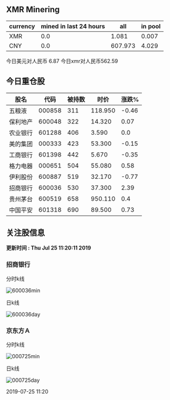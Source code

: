 ## XMR Minering

|currency|mined in last 24 hours|all|in pool|
|---|---|---|---|
|XMR|0.0|1.081|0.007|
|CNY|0.0|607.973|4.029|

今日美元对人民币 6.87	今日xmr对人民币562.59


## 今日重仓股 

|股名|代码|被持数|时价|涨跌%|
|---|---|---|---|---|
|五粮液|000858|311|118.950|-0.46|
|保利地产|600048|322|14.320|0.07|
|农业银行|601288|406|3.590|0.0|
|美的集团|000333|423|53.300|-0.15|
|工商银行|601398|442|5.670|-0.35|
|格力电器|000651|504|55.080|0.58|
|伊利股份|600887|519|32.170|-0.77|
|招商银行|600036|530|37.300|2.39|
|贵州茅台|600519|658|950.110|0.4|
|中国平安|601318|690|89.500|0.73|

## 关注股信息
**更新时间 : Thu Jul 25 11:20:11 2019**
### 招商银行 
分时k线

![600036min](http://image.sinajs.cn/newchart/min/n/sh600036.gif)

日k线

![600036day](http://image.sinajs.cn/newchart/daily/n/sh600036.gif)

### 京东方Ａ 
分时k线

![000725min](http://image.sinajs.cn/newchart/min/n/sz000725.gif)

日k线

![000725day](http://image.sinajs.cn/newchart/daily/n/sz000725.gif)

2019-07-25 11:20